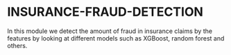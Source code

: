 # INSURANCE-FRAUD-DETECTION
In this module we detect the amount of fraud in insurance claims by the features by looking at different models such as XGBoost, random forest and others.
